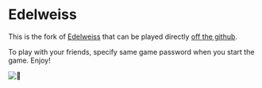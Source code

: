 # Edelweiss

This is the fork of [Edelweiss](https://github.com/felixmariotto/Edelweiss#readme) that can be played directly [off the github](https://makc.github.io/Edelweiss/).

To play with your friends, specify same game password when you start the game. Enjoy!


![🐑](https://user-images.githubusercontent.com/242577/81460909-9cd59e00-91a8-11ea-9202-c1e3bcd772d5.png)
